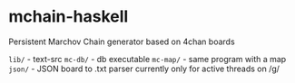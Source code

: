 # mchain-haskell
Persistent Marchov Chain generator based on 4chan boards

`lib/`    - text-src
`mc-db/`  - db executable
`mc-map/` - same program with a map
`json/`   - JSON board to .txt parser currently only for active threads on /g/


